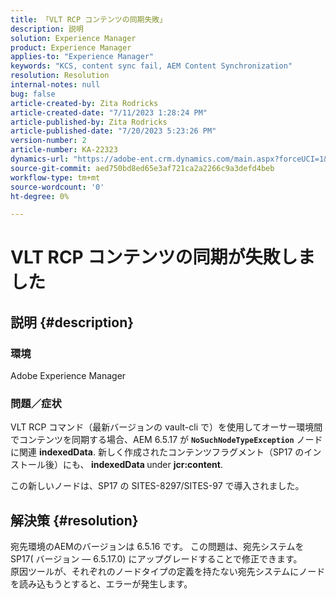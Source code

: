 ```yaml
---
title: 「VLT RCP コンテンツの同期失敗」
description: 説明
solution: Experience Manager
product: Experience Manager
applies-to: "Experience Manager"
keywords: "KCS, content sync fail, AEM Content Synchronization"
resolution: Resolution
internal-notes: null
bug: false
article-created-by: Zita Rodricks
article-created-date: "7/11/2023 1:28:24 PM"
article-published-by: Zita Rodricks
article-published-date: "7/20/2023 5:23:26 PM"
version-number: 2
article-number: KA-22323
dynamics-url: "https://adobe-ent.crm.dynamics.com/main.aspx?forceUCI=1&pagetype=entityrecord&etn=knowledgearticle&id=126207cc-ee1f-ee11-9cbe-6045bd006239"
source-git-commit: aed750bd8ed65e3af721ca2a2266c9a3defd4beb
workflow-type: tm+mt
source-wordcount: '0'
ht-degree: 0%

---
```


# VLT RCP コンテンツの同期が失敗しました

## 説明 {#description}


### 環境

Adobe Experience Manager

### 問題／症状

VLT RCP コマンド（最新バージョンの vault-cli で）を使用してオーサー環境間でコンテンツを同期する場合、AEM 6.5.17 が <b>`NoSuchNodeTypeException`</b> ノードに関連 <b>indexedData</b>. 新しく作成されたコンテンツフラグメント（SP17 のインストール後）にも、<b> indexedData </b>under <b>jcr:content</b>.

この新しいノードは、SP17 の SITES-8297/SITES-97 で導入されました。


## 解決策 {#resolution}


宛先環境のAEMのバージョンは 6.5.16 です。 この問題は、宛先システムを SP17( バージョン — 6.5.17.0) にアップグレードすることで修正できます。
<br>原因ツールが、それぞれのノードタイプの定義を持たない宛先システムにノードを読み込もうとすると、エラーが発生します。